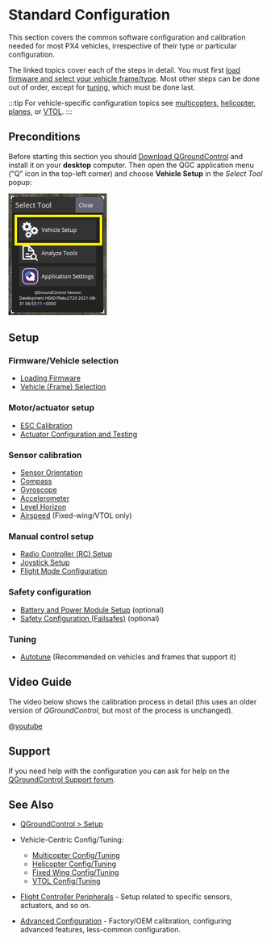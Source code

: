 # Standard Configuration

This section covers the common software configuration and calibration needed for most PX4 vehicles, irrespective of their type or particular configuration.

The linked topics cover each of the steps in detail.
You must first [load firmware and select your vehicle frame/type](#firmware-vehicle-selection).
Most other steps can be done out of order, except for [tuning](#tuning), which must be done last.

:::tip
For vehicle-specific configuration topics see [multicopters](../config_mc/README.md), [helicopter](../config_heli/README.md), [planes](../config_fw/README.md), or [VTOL](../config_vtol/README.md).
:::

## Preconditions

Before starting this section you should [Download QGroundControl](http://qgroundcontrol.com/downloads/) and install it on your **desktop** computer.
Then open the QGC application menu ("Q" icon in the top-left corner) and choose **Vehicle Setup** in the _Select Tool_ popup:

![QGC Main Menu Popup: highlighting Vehicle Setup](../../assets/qgc/setup/menu_setup.png)

## Setup

### Firmware/Vehicle selection

- [Loading Firmware](../config/firmware.md)
- [Vehicle (Frame) Selection](../config/airframe.md)

### Motor/actuator setup

- [ESC Calibration](../advanced_config/esc_calibration.md)
- [Actuator Configuration and Testing](../config/actuators.md)

### Sensor calibration

- [Sensor Orientation](../config/flight_controller_orientation.md)
- [Compass](../config/compass.md)
- [Gyroscope](../config/gyroscope.md)
- [Accelerometer](../config/accelerometer.md)
- [Level Horizon](../config/level_horizon_calibration.md)
- [Airspeed](../config/airspeed.md) (Fixed-wing/VTOL only)

### Manual control setup

- [Radio Controller (RC) Setup](../config/radio.md)
- [Joystick Setup](../config/joystick.md)
- [Flight Mode Configuration](../config/flight_mode.md)

### Safety configuration

- [Battery and Power Module Setup](../config/battery.md) (optional)
- [Safety Configuration (Failsafes)](../config/safety.md) (optional)

### Tuning

- [Autotune](../config/autotune.md) (Recommended on vehicles and frames that support it)

## Video Guide

The video below shows the calibration process in detail (this uses an older version of _QGroundControl_, but most of the process is unchanged).

@[youtube](https://youtu.be/91VGmdSlbo4)

## Support

If you need help with the configuration you can ask for help on the [QGroundControl Support forum](https://discuss.px4.io//c/qgroundcontrol/qgroundcontrol-usage).

## See Also

- [QGroundControl > Setup](https://docs.qgroundcontrol.com/master/en/SetupView/SetupView.html)
- Vehicle-Centric Config/Tuning:

  - [Multicopter Config/Tuning](../config_mc/README.md)
  - [Helicopter Config/Tuning](../config_heli/README.md)
  - [Fixed Wing Config/Tuning](../config_fw/README.md)
  - [VTOL Config/Tuning](../config_vtol/README.md)

- [Flight Controller Peripherals](../peripherals/README.md) - Setup related to specific sensors, actuators, and so on.
- [Advanced Configuration](../advanced_config/README.md) - Factory/OEM calibration, configuring advanced features, less-common configuration.
